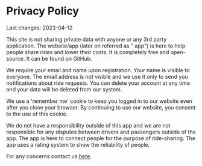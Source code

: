 # Privacy Policy

Last changes: 2023-04-12

This site is not sharing private data with anyone or any 3rd party application. The website/app (later on referred as "
app") is here to help people
share rides and lower their costs.
It is completely free and open-source. It can be found on GitHub.

We require your email and name upon registration. Your name is visible to everyone. The email address is not visible and
we
use it only to send you notifications about ride requests. You can delete your account at any time and your data will be
deleted from our system.

We use a 'remember me' cookie to keep you logged in to our website even after you close your browser. By continuing to
use our website, you consent to the use of this cookie.

We do not have a responsibility outside of this app and we are not responsible for any disputes between drivers and
passengers outside of the app. The app is here to connect people for the purpose of ride-sharing. The app uses a rating
system to show the reliability of people.

For any concerns contact us [here](https://www.yugoauto.com/contact/contact).
